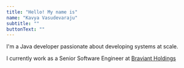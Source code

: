 ```yaml
---
title: "Hello! My name is"
name: "Kavya Vasudevaraju"
subtitle: ""
buttonText: ""
---
```


I'm a Java developer passionate about developing systems at scale.

I currently work as a Senior Software Engineer at [Braviant Holdings](https://www.braviantholdings.com/)
